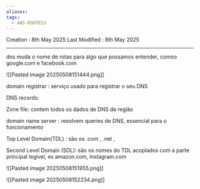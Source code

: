 ```yaml
---
aliases: 
tags:
  - AWS-ROUTE53
---
```

Creation : 8th May 2025
Last Modified : 8th May 2025
___

dns muda o nome de rotas para algo que possamos entender, comoo google.com e facebook.com

![[Pasted image 20250508151444.png]]

domain registrar : serviço usado para registrar o seu DNS

DNS records:

Zone file: contem todos os dados de DNS da região

domain name server : resolvem queries de DNS, essencial para o funcionamento

Top Level Domain(TDL) : são os .com , .net ,

Second Level Domain (SDL): são os nomes do TDL acoplados com a parte principal legível, ex amazon.com, Instagram.com

![[Pasted image 20250508151955.png]]

![[Pasted image 20250508152234.png]]


